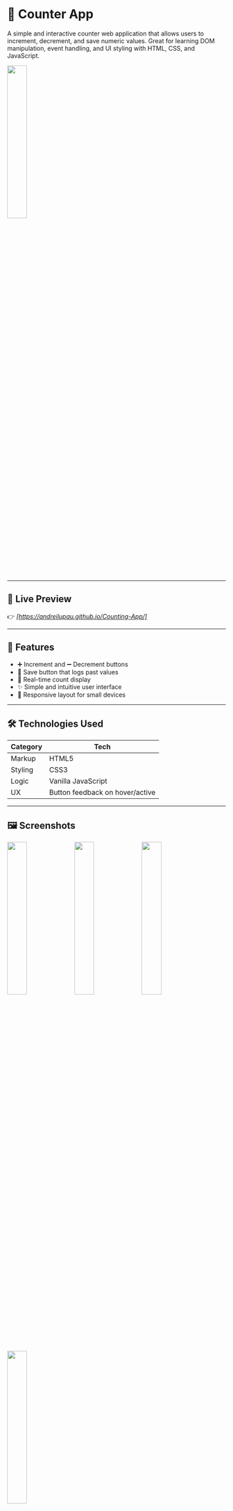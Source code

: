 # 🔢 Counter App

A simple and interactive counter web application that allows users to increment, decrement, and save numeric values. Great for learning DOM manipulation, event handling, and UI styling with HTML, CSS, and JavaScript.

<img src="https://github.com/user-attachments/assets/f6b9ad31-6c30-43ce-9d6a-0cae6abbfa78" style="width: 30%;">

---

## 🚀 Live Preview
👉 *[https://andreilupau.github.io/Counting-App/]*  

---

## 🚀 Features

- ➕ Increment and ➖ Decrement buttons
- 💾 Save button that logs past values
- 🧠 Real-time count display
- ✨ Simple and intuitive user interface
- 📱 Responsive layout for small devices

---

## 🛠️ Technologies Used

| Category     | Tech          |
|--------------|---------------|
| Markup       | HTML5         |
| Styling      | CSS3          |
| Logic        | Vanilla JavaScript |
| UX           | Button feedback on hover/active |

---

## 🖼️ Screenshots

<img src="[https://github.com/user-attachments/assets/491c4349-caa6-4fb9-9683-064ab04112d6](https://github.com/user-attachments/assets/edfd0cb5-9fa3-4c3d-88d0-bee3359502c1)" style="width: 30%;">

<img src="https://github.com/user-attachments/assets/02d957dd-17e8-47d7-ab09-7610d03720cb" style="width: 30%;">
<img src="https://github.com/user-attachments/assets/37f9e013-fcd8-4cb6-a495-2c748368a26b" style="width: 30%;">
<img src="https://github.com/user-attachments/assets/ad59da52-20ce-4c26-91ef-e2fd6929f305d" style="width: 30%;">

---
### Thank you for checking! :)

